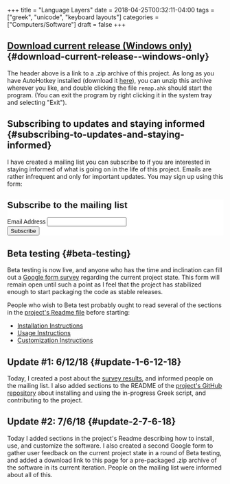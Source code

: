 +++
title = "Language Layers"
date = 2018-04-25T00:32:11-04:00
tags = ["greek", "unicode", "keyboard layouts"]
categories = ["Computers/Software"]
draft = false
+++

## [Download current release (Windows only)](https://www.steventammen.com/projects/language-layers/language-layers.zip) {#download-current-release--windows-only}

The header above is a link to a .zip archive of this project. As long as you have AutoHotkey installed (download it [here](https://autohotkey.com/download/)), you can unzip this archive wherever you like, and double clicking the file `remap.ahk` should start the program. (You can exit the program by right clicking it in the system tray and selecting "Exit").


## Subscribing to updates and staying informed {#subscribing-to-updates-and-staying-informed}

I have created a mailing list you can subscribe to if you are interested in staying informed of what is going on in the life of this project. Emails are rather infrequent and only for important updates. You may sign up using this form:

<!-- Begin MailChimp Signup Form -->
<link href="//cdn-images.mailchimp.com/embedcode/classic-10_7.css" rel="stylesheet" type="text/css">
<style type="text/css">
	#mc_embed_signup{background:#fff; clear:left; font:14px Helvetica,Arial,sans-serif; }
	/* Add your own MailChimp form style overrides in your site stylesheet or in this style block.
	   We recommend moving this block and the preceding CSS link to the HEAD of your HTML file. */
</style>
<div id="mc_embed_signup">
<form action="https://steventammen.us18.list-manage.com/subscribe/post?u=8975ea5632e637433df8c5866&amp;id=7ae9d95967" method="post" id="mc-embedded-subscribe-form" name="mc-embedded-subscribe-form" class="validate" target="_blank" novalidate>
    <div id="mc_embed_signup_scroll">
	<h2>Subscribe to the mailing list</h2>
<div class="mc-field-group">
	<label for="mce-EMAIL">Email Address </label>
	<input type="email" value="" name="EMAIL" class="required email" id="mce-EMAIL">
</div>
	<div id="mce-responses" class="clear">
		<div class="response" id="mce-error-response" style="display:none"></div>
		<div class="response" id="mce-success-response" style="display:none"></div>
	</div>    <!-- real people should not fill this in and expect good things - do not remove this or risk form bot signups-->
    <div style="position: absolute; left: -5000px;" aria-hidden="true"><input type="text" name="b_8975ea5632e637433df8c5866_7ae9d95967" tabindex="-1" value=""></div>
    <div class="clear"><input type="submit" value="Subscribe" name="subscribe" id="mc-embedded-subscribe" class="button"></div>
    </div>
</form>
</div>
<!--End mc_embed_signup-->


## Beta testing {#beta-testing}

Beta testing is now live, and anyone who has the time and inclination can fill out a [Google form survey](https://goo.gl/forms/qO4hMc4KnL6xTfxA3) regarding the current project state. This form will remain open until such a point as I feel that the project has stabilized enough to start packaging the code as stable releases.

People who wish to Beta test probably ought to read several of the sections in the [project's Readme file](https://github.com/BlizzardWorks/language-layers/blob/master/README.org) before starting:

-   [Installation Instructions](https://github.com/BlizzardWorks/language-layers/blob/master/README.org#installation-instructions)
-   [Usage Instructions](https://github.com/BlizzardWorks/language-layers/blob/master/README.org#usage-instructions)
-   [Customization Instructions](https://github.com/BlizzardWorks/language-layers/blob/master/README.org#customization-instructions)


## Update #1: 6/12/18 {#update-1-6-12-18}

Today, I created a post about the [survey results](https://www.steventammen.com/posts/initial-greek-survey-analysis/), and informed people on the mailing list. I also added sections to the README of the [project's GitHub repository](https://github.com/BlizzardWorks/language-layers) about installing and using the in-progress Greek script, and contributing to the project.


## Update #2: 7/6/18 {#update-2-7-6-18}

Today I added sections in the project's Readme describing how to install, use, and customize the software. I also created a second Google form to gather user feedback on the current project state in a round of Beta testing, and added a download link to this page for a pre-packaged .zip archive of the software in its current iteration. People on the mailing list were informed about all of this.

<script type='text/javascript' src='//s3.amazonaws.com/downloads.mailchimp.com/js/mc-validate.js'></script><script type='text/javascript'>(function($) {window.fnames = new Array(); window.ftypes = new Array();fnames[0]='EMAIL';ftypes[0]='email';fnames[1]='FNAME';ftypes[1]='text';fnames[2]='LNAME';ftypes[2]='text';fnames[3]='ADDRESS';ftypes[3]='address';fnames[4]='PHONE';ftypes[4]='phone';}(jQuery));var $mcj = jQuery.noConflict(true);</script>
